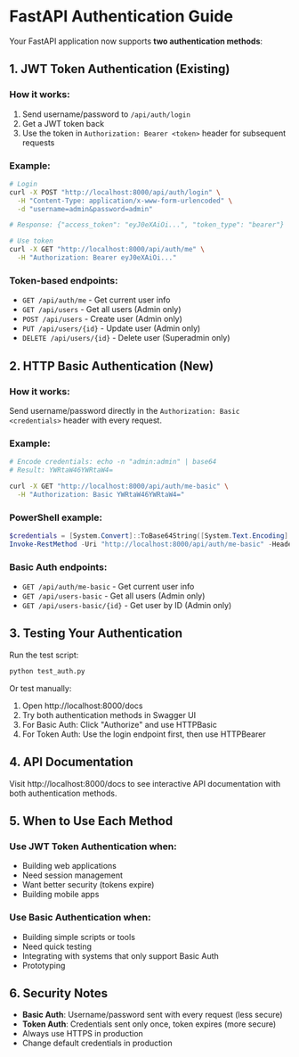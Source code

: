 # FastAPI Authentication Guide

Your FastAPI application now supports **two authentication methods**:

## 1. JWT Token Authentication (Existing)

### How it works:
1. Send username/password to `/api/auth/login`
2. Get a JWT token back
3. Use the token in `Authorization: Bearer <token>` header for subsequent requests

### Example:
```bash
# Login
curl -X POST "http://localhost:8000/api/auth/login" \
  -H "Content-Type: application/x-www-form-urlencoded" \
  -d "username=admin&password=admin"

# Response: {"access_token": "eyJ0eXAiOi...", "token_type": "bearer"}

# Use token
curl -X GET "http://localhost:8000/api/auth/me" \
  -H "Authorization: Bearer eyJ0eXAiOi..."
```

### Token-based endpoints:
- `GET /api/auth/me` - Get current user info
- `GET /api/users` - Get all users (Admin only)
- `POST /api/users` - Create user (Admin only)
- `PUT /api/users/{id}` - Update user (Admin only)
- `DELETE /api/users/{id}` - Delete user (Superadmin only)

## 2. HTTP Basic Authentication (New)

### How it works:
Send username/password directly in the `Authorization: Basic <credentials>` header with every request.

### Example:
```bash
# Encode credentials: echo -n "admin:admin" | base64
# Result: YWRtaW46YWRtaW4=

curl -X GET "http://localhost:8000/api/auth/me-basic" \
  -H "Authorization: Basic YWRtaW46YWRtaW4="
```

### PowerShell example:
```powershell
$credentials = [System.Convert]::ToBase64String([System.Text.Encoding]::ASCII.GetBytes("admin:admin"))
Invoke-RestMethod -Uri "http://localhost:8000/api/auth/me-basic" -Headers @{"Authorization" = "Basic $credentials"}
```

### Basic Auth endpoints:
- `GET /api/auth/me-basic` - Get current user info
- `GET /api/users-basic` - Get all users (Admin only)
- `GET /api/users-basic/{id}` - Get user by ID (Admin only)

## 3. Testing Your Authentication

Run the test script:
```bash
python test_auth.py
```

Or test manually:
1. Open http://localhost:8000/docs
2. Try both authentication methods in Swagger UI
3. For Basic Auth: Click "Authorize" and use HTTPBasic
4. For Token Auth: Use the login endpoint first, then use HTTPBearer

## 4. API Documentation

Visit http://localhost:8000/docs to see interactive API documentation with both authentication methods.

## 5. When to Use Each Method

### Use JWT Token Authentication when:
- Building web applications
- Need session management
- Want better security (tokens expire)
- Building mobile apps

### Use Basic Authentication when:
- Building simple scripts or tools
- Need quick testing
- Integrating with systems that only support Basic Auth
- Prototyping

## 6. Security Notes

- **Basic Auth**: Username/password sent with every request (less secure)
- **Token Auth**: Credentials sent only once, token expires (more secure)
- Always use HTTPS in production
- Change default credentials in production
